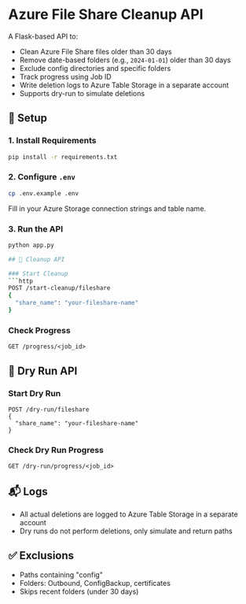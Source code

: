 # Azure File Share Cleanup API

A Flask-based API to:
- Clean Azure File Share files older than 30 days
- Remove date-based folders (e.g., `2024-01-01`) older than 30 days
- Exclude config directories and specific folders
- Track progress using Job ID
- Write deletion logs to Azure Table Storage in a separate account
- Supports dry-run to simulate deletions

## 🔧 Setup

### 1. Install Requirements
```bash
pip install -r requirements.txt
```

### 2. Configure `.env`
```bash
cp .env.example .env
```

Fill in your Azure Storage connection strings and table name.

### 3. Run the API
```bash
python app.py

## 🧪 Cleanup API

### Start Cleanup
```http
POST /start-cleanup/fileshare
{
  "share_name": "your-fileshare-name"
}
```

### Check Progress
```http
GET /progress/<job_id>
```

## 🧪 Dry Run API

### Start Dry Run
```http
POST /dry-run/fileshare
{
  "share_name": "your-fileshare-name"
}
```

### Check Dry Run Progress
```http
GET /dry-run/progress/<job_id>
```

## 📬 Logs
- All actual deletions are logged to Azure Table Storage in a separate account
- Dry runs do not perform deletions, only simulate and return paths

## ✅ Exclusions
- Paths containing "config"
- Folders: Outbound, ConfigBackup, certificates
- Skips recent folders (under 30 days)
